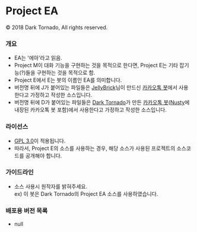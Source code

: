 # Project EA

© 2018 Dark Tornado, All rights reserved.

### 개요
 - EA는 '에아'라고 읽음.
 - Project M이 대화 기능을 구현하는 것을 목적으로 한다면, Project E는 기타 잡기능(?)들을 구현하는 것을 목적으로 함.
 - Project E에서 E는 봇의 이름인 EA를 의미합니다.
 - 버전명 뒤에 J가 붙어있는 파일들은 [JellyBrick](https://github.com/JellyBrick)님이 만드신 [카카오톡 봇](https://play.google.com/store/apps/details?id=be.zvz.newskbot)에서 사용한다고 가정하고 작성한 소스입니다.
 - 버전명 뒤에 D가 붙어있는 파일들은 [Dark Tornado](https://github.com/DarkTornado)가 만든 [카카오톡 봇](https://play.google.com/store/apps/details?id=com.darktornado.kakaobot)([Nusty](https://play.google.com/store/apps/details?id=com.darktornado.nusty)에 내장된 카카오톡 봇 포함)에서 사용한다고 가정하고 작성한 소스입니다.

### 라이선스
 - [GPL 3.0](http://www.gnu.org/licenses/gpl-3.0.html)이 적용됩니다.
 - 따라서, Project E의 소스를 사용하는 경우, 해당 소스가 사용된 프로젝트의 소스코드를 공개해야 합니다.

### 가이드라인
* 소스 사용시 원작자를 밝혀주세요.<br>
 ex) 이 봇은 Dark Tornado의 Project EA 소스를 사용하였습니다.

### 배포용 버전 목록
- null
